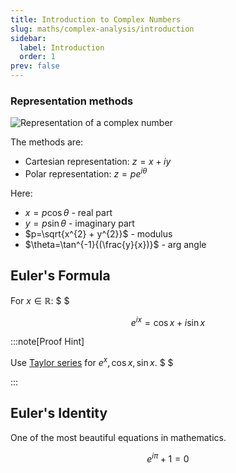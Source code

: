 ```yaml
---
title: Introduction to Complex Numbers
slug: maths/complex-analysis/introduction
sidebar:
  label: Introduction
  order: 1
prev: false
---
```


### Representation methods

![Representation of a complex number](/maths/complex/representation-methods.jpg)

The methods are:

- Cartesian representation: $z=x+iy$
- Polar representation: $z=pe^{i\theta}$

Here:

- $x = p\cos{\theta}$ - real part
- $y=p\sin{\theta}$ - imaginary part
- $p=\sqrt{x^{2} + y^{2}}$ - modulus
- $\theta=\tan^{-1}{(\frac{y}{x})}$ - arg angle

## Euler's Formula

For $x\in\mathbb{R}$: $ $

```math
e^{ix} = \cos{x} + i\sin{x}
```

:::note[Proof Hint]

Use [Taylor series](/maths/real-analysis/taylor-series/#examples) for
$e^x,\cos{x}, \sin{x}$. $ $

:::

## Euler's Identity

One of the most beautiful equations in mathematics.

```math
e^{i\pi} + 1 = 0
```
